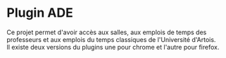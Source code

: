 # Plugin ADE

Ce projet permet d'avoir accès aux salles, aux emplois de temps des professeurs et aux emplois du temps classiques de l'Université d'Artois.  
Il existe deux versions du plugins une pour chrome et l'autre pour firefox.